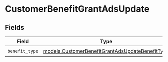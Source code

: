 # CustomerBenefitGrantAdsUpdate


## Fields

| Field                                                                                                    | Type                                                                                                     | Required                                                                                                 | Description                                                                                              |
| -------------------------------------------------------------------------------------------------------- | -------------------------------------------------------------------------------------------------------- | -------------------------------------------------------------------------------------------------------- | -------------------------------------------------------------------------------------------------------- |
| `benefit_type`                                                                                           | [models.CustomerBenefitGrantAdsUpdateBenefitType](../models/customerbenefitgrantadsupdatebenefittype.md) | :heavy_check_mark:                                                                                       | N/A                                                                                                      |